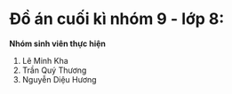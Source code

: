 ﻿# Đồ án cuối kì nhóm 9 - lớp 8:
**Nhóm sinh viên thực hiện**
1. Lê Minh Kha
2. Trần Quý Thương
3. Nguyễn Diệu Hương
